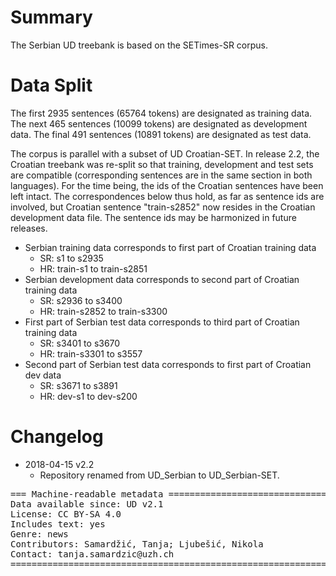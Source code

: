 # Summary

The Serbian UD treebank is based on the SETimes-SR corpus.

# Data Split

The first 2935 sentences (65764 tokens) are designated as training data.
The next   465 sentences (10099 tokens) are designated as development data.
The final  491 sentences (10891 tokens) are designated as test data.

The corpus is parallel with a subset of UD Croatian-SET. In release 2.2, the
Croatian treebank was re-split so that training, development and test sets
are compatible (corresponding sentences are in the same section in both
languages). For the time being, the ids of the Croatian sentences have been
left intact. The correspondences below thus hold, as far as sentence ids are
involved, but Croatian sentence "train-s2852" now resides in the Croatian
development data file. The sentence ids may be harmonized in future releases.

* Serbian training data corresponds to first part of Croatian training data
  * SR: s1 to s2935
  * HR: train-s1 to train-s2851
* Serbian development data corresponds to second part of Croatian training data
  * SR: s2936 to s3400
  * HR: train-s2852 to train-s3300
* First part of Serbian test data corresponds to third part of Croatian training data
  * SR: s3401 to s3670
  * HR: train-s3301 to s3557
* Second part of Serbian test data corresponds to first part of Croatian dev data
  * SR: s3671 to s3891
  * HR: dev-s1 to dev-s200

# Changelog

* 2018-04-15 v2.2
  * Repository renamed from UD_Serbian to UD_Serbian-SET.

<pre>
=== Machine-readable metadata =================================================
Data available since: UD v2.1
License: CC BY-SA 4.0
Includes text: yes
Genre: news
Contributors: Samardžić, Tanja; Ljubešić, Nikola
Contact: tanja.samardzic@uzh.ch
===============================================================================
</pre>
